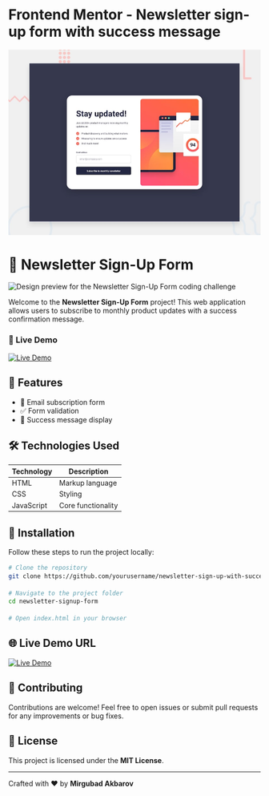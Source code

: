 # Frontend Mentor - Newsletter sign-up form with success message

![Design preview for the Newsletter sign-up form with success message coding challenge](./preview.jpg)

# 📝 Newsletter Sign-Up Form

![Design preview for the Newsletter Sign-Up Form coding challenge](./design/desktop-preview.jpg)

Welcome to the **Newsletter Sign-Up Form** project! This web application allows users to subscribe to monthly product updates with a success confirmation message.

### 🔗 Live Demo
[![Live Demo](https://img.shields.io/badge/Live-Demo-blue?style=for-the-badge)](https://signup-newsletter-one.vercel.app/)

## 📌 Features
- 📧 Email subscription form
- ✅ Form validation
- 🎯 Success message display

## 🛠️ Technologies Used
| Technology    | Description         |
|--------------|-------------------|
| HTML         | Markup language   |
| CSS          | Styling          |
| JavaScript   | Core functionality |

## 🚀 Installation
Follow these steps to run the project locally:

```bash
# Clone the repository
git clone https://github.com/yourusername/newsletter-sign-up-with-success-message-main.git

# Navigate to the project folder
cd newsletter-signup-form

# Open index.html in your browser
```

## 🌐 Live Demo URL
[![Live Demo](https://img.shields.io/badge/Live-Demo-blue?style=for-the-badge)](https://signup-newsletter-one.vercel.app/)

## 🤝 Contributing
Contributions are welcome! Feel free to open issues or submit pull requests for any improvements or bug fixes.

## 📄 License
This project is licensed under the **MIT License**.

---
Crafted with ❤️ by **Mirgubad Akbarov**


